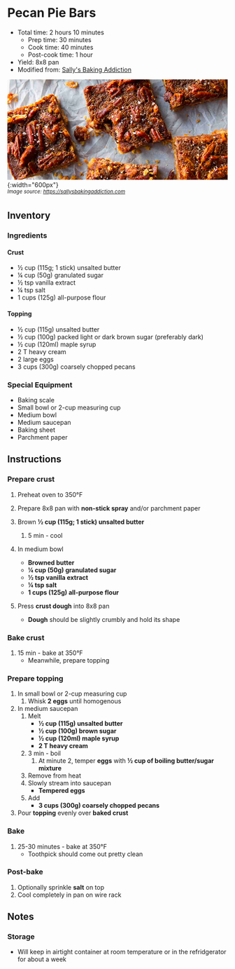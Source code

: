 # Pecan Pie Bars

- Total time: 2 hours 10 minutes
    - Prep time: 30 minutes
    - Cook time: 40 minutes
    - Post-cook time: 1 hour
- Yield: 8x8 pan
- Modified from: [Sally's Baking Addiction](https://sallysbakingaddiction.com/brown-butter-pecan-pie-bars/)

![](./hero.jpg){:width="600px"}
<br />
_<sup>Image source: <https://sallysbakingaddiction.com></sup>_

## Inventory

### Ingredients

#### Crust

- ½ cup (115g; 1 stick) unsalted butter
- ¼ cup (50g) granulated sugar
- ½ tsp vanilla extract
- ¼ tsp salt
- 1 cups (125g) all-purpose flour

#### Topping

- ½ cup (115g) unsalted butter
- ½ cup (100g) packed light or dark brown sugar (preferably dark)
- ½ cup (120ml) maple syrup
- 2 T heavy cream
- 2 large eggs
- 3 cups (300g) coarsely chopped pecans

### Special Equipment

- Baking scale
- Small bowl or 2-cup measuring cup
- Medium bowl
- Medium saucepan
- Baking sheet
- Parchment paper

## Instructions

### Prepare crust

1. Preheat oven to 350°F
1. Prepare 8x8 pan with **non-stick spray** and/or parchment paper


1. Brown **½ cup (115g; 1 stick) unsalted butter**
    1. 5 min - cool
1. In medium bowl
    - **Browned butter**
    - **¼ cup (50g) granulated sugar**
    - **½ tsp vanilla extract**
    - **¼ tsp salt**
    - **1 cups (125g) all-purpose flour**
1. Press **crust dough** into 8x8 pan
    - **Dough** should be slightly crumbly and hold its shape

### Bake crust

1. 15 min - bake at 350°F
    - Meanwhile, prepare topping

### Prepare topping

1. In small bowl or 2-cup measuring cup
    1. Whisk **2 eggs** until homogenous
1. In medium saucepan
    1. Melt
        - **½ cup (115g) unsalted butter**
        - **½ cup (100g) brown sugar**
        - **½ cup (120ml) maple syrup**
        - **2 T heavy cream**
    1. 3 min - boil
        1. At minute 2, temper **eggs** with **½ cup of boiling butter/sugar mixture**
    1. Remove from heat
    1. Slowly stream into saucepan
        - **Tempered eggs**
    1. Add
        - **3 cups (300g) coarsely chopped pecans**
1. Pour **topping** evenly over **baked crust**

### Bake

1. 25-30 minutes - bake at 350°F
    - Toothpick should come out pretty clean

### Post-bake

1. Optionally sprinkle **salt** on top
1. Cool completely in pan on wire rack

## Notes

### Storage

- Will keep in airtight container at room temperature or in the refridgerator for about a week
